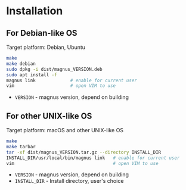 # Installation

## For Debian-like OS

Target platform: Debian, Ubuntu

```bash
make
make debian
sudo dpkg -i dist/magnus_VERSION.deb
sudo apt install -f
magnus link             # enable for current user
vim                     # open VIM to use
```

* `VERSION` - magnus version, depend on building

## For other UNIX-like OS

Target platform: macOS and other UNIX-like OS

```bash
make
make tarbar
tar -xf dist/magnus_VERSION.tar.gz --directory INSTALL_DIR
INSTALL_DIR/usr/local/bin/magnus link   # enable for current user
vim                                     # open VIM to use
```

* `VERSION` - magnus version, depend on building
* `INSTALL_DIR` - Install directory, user's choice
